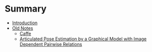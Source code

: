# Summary

* [Introduction](README.md)
* [Old Notes](old-notes.md)
   * [Caffe](old-notes/caffemd.md)
   * [Articulated Pose Estimation by a Graphical Model with Image Dependent Pairwise Relations](old-notes/idpr.md)

